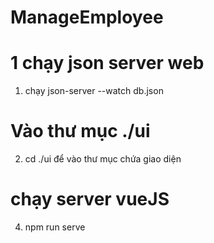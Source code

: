 # ManageEmployee
# 1 chạy json server web
1. chạy json-server --watch db.json
# Vào thư mục ./ui
2. cd ./ui để vào thư mục chứa giao diện
# chạy server vueJS
4. npm run serve
